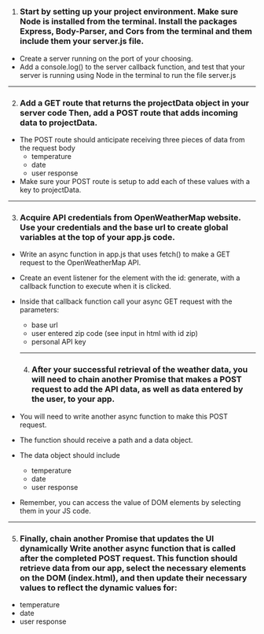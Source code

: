 ##

1. ### Start by setting up your project environment. Make sure Node is installed from the terminal. Install the packages Express, Body-Parser, and Cors from the terminal and them include them your server.js file.

- Create a server running on the port of your choosing.
- Add a console.log() to the server callback function, and test that your server is running using Node in the terminal to run the file server.js

-------------------------------------------------------
2. ### Add a GET route that returns the projectData object in your server code Then, add a POST route that adds incoming data to projectData.

- The POST route should anticipate receiving three pieces of data from the request body
   - temperature
   - date
   - user response
- Make sure your POST route is setup to add each of these values with a key to projectData.

-----------------------------------------------------------
3. ### Acquire API credentials from OpenWeatherMap website. Use your credentials and the base url to create global variables at the top of your app.js code.

  - Write an async function in app.js that uses fetch() to make a GET request to the OpenWeatherMap API.
  - Create an event listener for the element with the id: generate, with a callback function to execute when it is clicked.
  - Inside that callback function call your async GET request with the parameters:
    - base url
    - user entered zip code (see input in html with id zip)
    - personal API key

    ------------------------------------
    4. ### After your successful retrieval of the weather data, you will need to chain another Promise that makes a POST request to add the API data, as well as data entered by the user, to your app.

- You will need to write another async function to make this POST request.
- The function should receive a path and a data object.
- The data object should include
  - temperature
  - date
  - user response
- Remember, you can access the value of DOM elements by selecting them in your JS code.

--------------------------------------
5. ### Finally, chain another Promise that updates the UI dynamically Write another async function that is called after the completed POST request. This function should retrieve data from our app, select the necessary elements on the DOM (index.html), and then update their necessary values to reflect the dynamic values for:
  - temperature
  - date
  - user response


    